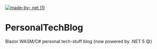 [![made-by- net (1)](https://user-images.githubusercontent.com/35460261/196411702-1dc98532-ff1f-4594-aa38-1c6f6178351f.svg)](https://dot.net)

# PersonalTechBlog
Blazor WASM/C# personal tech-stuff blog (now powered by .NET 5 😋)
